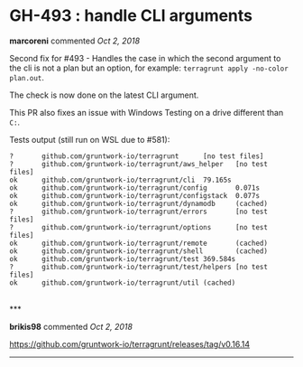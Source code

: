 # GH-493 : handle CLI arguments

**marcoreni** commented *Oct 2, 2018*

Second fix for #493 - Handles the case in which the second argument to the cli is not a plan but an option, for example: `terragrunt apply -no-color plan.out`.

The check is now done on the latest CLI argument.

This PR also fixes an issue with Windows Testing on a drive different than `C:`.

Tests output (still run on WSL due to #581):
```
?       github.com/gruntwork-io/terragrunt      [no test files]
?       github.com/gruntwork-io/terragrunt/aws_helper   [no test files]
ok      github.com/gruntwork-io/terragrunt/cli  79.165s
ok      github.com/gruntwork-io/terragrunt/config       0.071s
ok      github.com/gruntwork-io/terragrunt/configstack  0.077s
ok      github.com/gruntwork-io/terragrunt/dynamodb     (cached)
?       github.com/gruntwork-io/terragrunt/errors       [no test files]
?       github.com/gruntwork-io/terragrunt/options      [no test files]
ok      github.com/gruntwork-io/terragrunt/remote       (cached)
ok      github.com/gruntwork-io/terragrunt/shell        (cached)
ok      github.com/gruntwork-io/terragrunt/test 369.584s
?       github.com/gruntwork-io/terragrunt/test/helpers [no test files]
ok      github.com/gruntwork-io/terragrunt/util (cached)
```
<br />
***


**brikis98** commented *Oct 2, 2018*

https://github.com/gruntwork-io/terragrunt/releases/tag/v0.16.14
***

